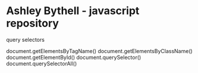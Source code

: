 # Ashley Bythell - javascript repository




query selectors

document.getElementsByTagName()
document.getElementsByClassName()
document.getElementById()
document.querySelector()
document.querySelectorAll()


